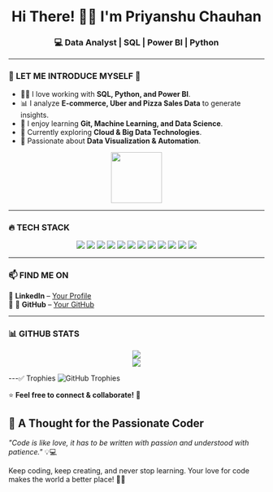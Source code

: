 <h1 align="center">Hi There! 👋🏻 I'm Priyanshu Chauhan</h1>
<h3 align="center">💻 Data Analyst | SQL | Power BI | Python </h3>

---

### 🌟 LET ME INTRODUCE MYSELF 🌟  
- 🧑‍💻 I love working with **SQL, Python, and Power BI**.  
- 📊 I analyze **E-commerce, Uber and Pizza Sales Data** to generate insights.  
- 📌 I enjoy learning **Git, Machine Learning, and Data Science**.  
- 🚀 Currently exploring **Cloud & Big Data Technologies**.  
- 🎯 Passionate about **Data Visualization & Automation**.
<p align="center">
  <img src="https://media.giphy.com/media/M9gbBd9nbDrOTu1Mqx/giphy.gif" width="100px">
</p>



---

### 🔥 TECH STACK   
<p align="center">
  <img src="https://img.shields.io/badge/SQL-000?style=for-the-badge&logo=postgresql&logoColor=blue" />
  <img src="https://img.shields.io/badge/Python-000?style=for-the-badge&logo=python&logoColor=yellow" />
  <img src="https://img.shields.io/badge/Pandas-150458?style=for-the-badge&logo=pandas&logoColor=white" />
  <img src="https://img.shields.io/badge/Numpy-013243?style=for-the-badge&logo=numpy&logoColor=white" />
  <img src="https://img.shields.io/badge/Matplotlib-000?style=for-the-badge&logo=python&logoColor=blue" />
  <img src="https://img.shields.io/badge/Scikit_Learn-F7931E?style=for-the-badge&logo=scikit-learn&logoColor=white" />
  <img src="https://img.shields.io/badge/Power_BI-F2C811?style=for-the-badge&logo=powerbi&logoColor=black" />
  <img src="https://img.shields.io/badge/GitHub-000?style=for-the-badge&logo=github&logoColor=white" />
  <img src="https://img.shields.io/badge/Git-F05032?style=for-the-badge&logo=git&logoColor=white" />
  <img src="https://img.shields.io/badge/Excel-000?style=for-the-badge&logo=microsoft-excel&logoColor=green" />
  <img src="https://img.shields.io/badge/HTML-E34F26?style=for-the-badge&logo=html5&logoColor=white" />
  <img src="https://img.shields.io/badge/CSS-1572B6?style=for-the-badge&logo=css3&logoColor=white" />
</p>


---

### 📫 FIND ME ON  
🔗 **LinkedIn** – [Your Profile](https://www.linkedin.com/in/priyanshu-chauhan-9b036b24b/)  
🔗 🔗 **GitHub** – [Your GitHub](https://github.com/Priyanshu15082004)


---

### 📊 GITHUB STATS  
<p align="center">
  <img src="https://github-readme-stats.vercel.app/api?username=Priyanshu15082004&show_icons=true&theme=radical" />
  <br>
<img src="https://github-readme-streak-stats.herokuapp.com/?user=Priyanshu15082004&theme=radical" />
</p>

---✅ Trophies
![GitHub Trophies](https://github-profile-trophy.vercel.app/?username=Priyanshu15082004&theme=radical)


⭐ **Feel free to connect & collaborate!** 🚀

## 💖 A Thought for the Passionate Coder  
 
*"Code is like love, it has to be written with passion and understood with patience."* 💡💻  

Keep coding, keep creating, and never stop learning. Your love for code makes the world a better place! 🚀✨  
